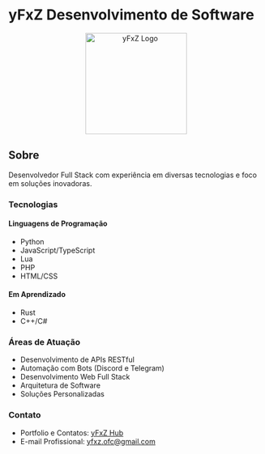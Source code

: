 # yFxZ Desenvolvimento de Software

<div align="center">
  <img src="https://github.com/yfxz.png" alt="yFxZ Logo" width="200">
</div>

## Sobre

Desenvolvedor Full Stack com experiência em diversas tecnologias e foco em soluções inovadoras.

### Tecnologias

#### Linguagens de Programação
- Python
- JavaScript/TypeScript 
- Lua
- PHP
- HTML/CSS

#### Em Aprendizado
- Rust
- C++/C#

### Áreas de Atuação

- Desenvolvimento de APIs RESTful
- Automação com Bots (Discord e Telegram)
- Desenvolvimento Web Full Stack
- Arquitetura de Software
- Soluções Personalizadas

### Contato

- Portfolio e Contatos: [yFxZ Hub](https://linktr.ee/yfxz)
- E-mail Profissional: yfxz.ofc@gmail.com
